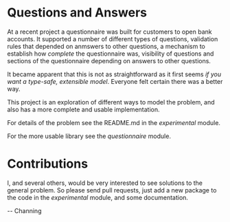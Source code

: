 # Questions and Answers

At a recent project a questionnaire was built for customers to open bank accounts. 
It supported a number of different types of questions, validation rules that depended on anmswers to other questions, a mechanism to establish
how _complete_ the questionnaire was, visibility of questions and sections of the questionnaire depending on answers to other questions.

It became apparent that this is not as straightforward as it first seems _if you want a type-safe, extensible model_.
Everyone felt certain there was a better way.

This project is an exploration of different ways to model the problem, and also has a more complete and usable implementation.

For details of the problem see the README.md in the _experimental_ module. 

For the more usable library see the _questionnaire_ module.

# Contributions

I, and several others, would be very interested to see solutions to the general problem. So please send pull requests, just add a new package to the code in the
_experimental_ module, and some documentation.

-- Channing

